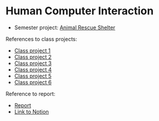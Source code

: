 # Human Computer Interaction

- Semester project: [Animal Rescue Shelter](https://animal-rescue-shelter.vercel.app/)

References to class projects:

- [Class project 1](/class-projects/class-project-1/)
- [Class project 2](/class-projects/class-project-2/)
- [Class project 3](/class-projects/class-project-3/)
- [Class project 4](/class-projects/class-project-4/)
- [Class project 5](/class-projects/class-project-5/)
- [Class project 6](/class-projects/class-project-6/)

Reference to report:
- [Report](/docs/izvještaj)
- [Link to Notion](https://cold-shift-05a.notion.site/Animal-Shelter-d2e9bc35ae704f868defd665890672f9)
